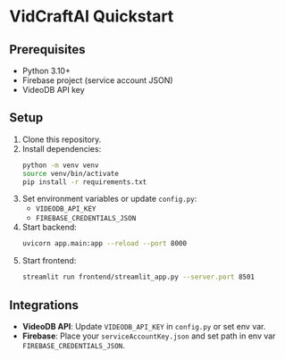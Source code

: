 # VidCraftAI Quickstart

## Prerequisites
- Python 3.10+
- Firebase project (service account JSON)
- VideoDB API key

## Setup
1. Clone this repository.
2. Install dependencies:
   ```bash
   python -m venv venv
   source venv/bin/activate
   pip install -r requirements.txt
   ```
3. Set environment variables or update `config.py`:
   - `VIDEODB_API_KEY`
   - `FIREBASE_CREDENTIALS_JSON`
4. Start backend:
   ```bash
   uvicorn app.main:app --reload --port 8000
   ```
5. Start frontend:
   ```bash
   streamlit run frontend/streamlit_app.py --server.port 8501
   ```

## Integrations
- **VideoDB API**: Update `VIDEODB_API_KEY` in `config.py` or set env var.
- **Firebase**: Place your `serviceAccountKey.json` and set path in env var `FIREBASE_CREDENTIALS_JSON`.
